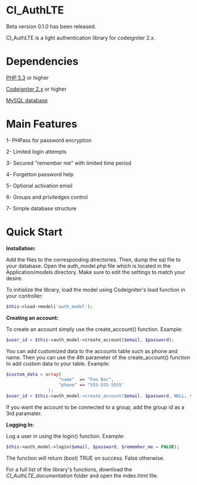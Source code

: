 CI_AuthLTE
==========
Beta version 0.1.0 has been released. 

CI_AuthLTE is a light authentication library for codeigniter 2.x.


Dependencies
============
[PHP 5.3](http://php.net) or higher

[Codeigniter 2.x](http://ellislab.com/codeigniter) or higher

[MySQL database](http://www.mysql.com)

Main Features
=============
 1- PHPass for password encryption
 
 2- Limited login attempts
 
 3- Secured "remember me" with limited time period
 
 4- Forgetton password help
 
 5- Optional activation email
 
 6- Groups and priviledges control
 
 7- Simple database structure

Quick Start
=============
**Installation:**

Add the files to the corresponding directories. Then, dump the sql file to your database.
Open the auth_model.php file which is located in the Application/models directory. Make sure to edit the settings to match your desire.

To initialize the library, load the model using Codeigniter's load function in your controller:
```PHP
$this->load->model('auth_model');
```

**Creating an account:**

To create an account simply use the create_account() function. Example:
```PHP
$user_id = $this->auth_model->create_account($email, $password);
```
You can add customized data to the accounts table such as phone and name. Then you can use the 4th parameter of the create_account() function to add custom data to your table. Example:
```PHP
$custom_data = array(
					"name"  => "Foo Bar",
					"phone" => "555-555-5555'
				);
$user_id = $this->auth_model->create_account($email, $password, NULL, $custom_data);
```
If you want the account to be connected to a group, add the group id as a 3rd paramater.

**Logging In:**

Log a user in using the login() function. Example:
```PHP
$this->auth_model->login($email, $password, $remember_me = FALSE);
```
The function will return (bool) TRUE on success. False otherwise.

For a full list of the library's functions, download the *CI_AuthLTE_documentation* folder and open the index.html file.